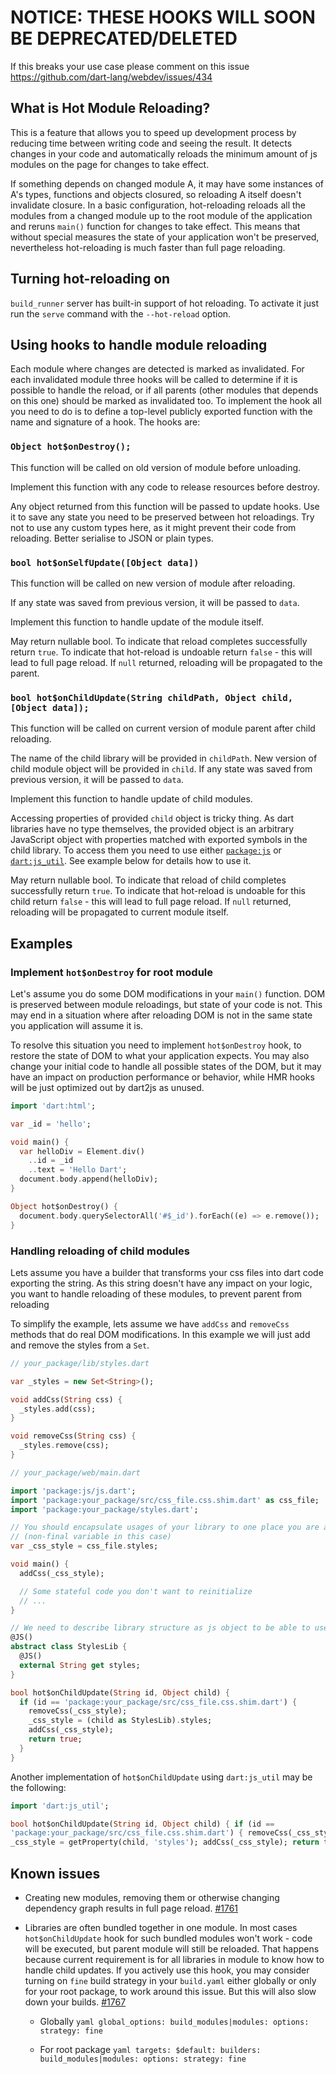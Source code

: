 # NOTICE: THESE HOOKS WILL SOON BE DEPRECATED/DELETED

If this breaks your use case please comment on this issue
<https://github.com/dart-lang/webdev/issues/434>

## What is Hot Module Reloading?

This is a feature that allows you to speed up development process by reducing
time between writing code and seeing the result. It detects changes in your code
and automatically reloads the minimum amount of js modules on the page for
changes to take effect.

If something depends on changed module A, it may have some instances of A's
types, functions and objects closured, so reloading A itself doesn't invalidate
closure. In a basic configuration, hot-reloading reloads all the modules from a
changed module up to the root module of the application and reruns `main()`
function for changes to take effect. This means that without special measures
the state of your application won't be preserved, nevertheless hot-reloading is
much faster than full page reloading.

## Turning hot-reloading on

`build_runner` server has built-in support of hot reloading. To activate it just
run the `serve` command with the `--hot-reload` option.

## Using hooks to handle module reloading

Each module where changes are detected is marked as invalidated. For each
invalidated module three hooks will be called to determine if it is possible to
handle the reload, or if all parents (other modules that depends on this one)
should be marked as invalidated too. To implement the hook all you need to do is
to define a top-level publicly exported function with the name and signature of
a hook. The hooks are:

### `Object hot$onDestroy();`

This function will be called on old version of module before unloading.

Implement this function with any code to release resources before destroy.

Any object returned from this function will be passed to update hooks. Use it to
save any state you need to be preserved between hot reloadings. Try not to use
any custom types here, as it might prevent their code from reloading. Better
serialise to JSON or plain types.

### `bool hot$onSelfUpdate([Object data])`

This function will be called on new version of module after reloading.

If any state was saved from previous version, it will be passed to `data`.

Implement this function to handle update of the module itself.

May return nullable bool. To indicate that reload completes successfully return
`true`. To indicate that hot-reload is undoable return `false` - this will lead
to full page reload. If `null` returned, reloading will be propagated to the
parent.

### `bool hot$onChildUpdate(String childPath, Object child, [Object data]);`

This function will be called on current version of module parent after child
reloading.

The name of the child library will be provided in `childPath`. New version of
child module object will be provided in `child`. If any state was saved from
previous version, it will be passed to `data`.

Implement this function to handle update of child modules.

Accessing properties of provided `child` object is tricky thing. As dart
libraries have no type themselves, the provided object is an arbitrary
JavaScript object with properties matched with exported symbols in the child
library. To access them you need to use either
[`package:js`](https://pub.dev/packages/js) or
[`dart:js_util`](https://api.dart.dev/stable/2.4.0/dart-js_util/dart-js_util-library.html).
See example below for details how to use it.

May return nullable bool. To indicate that reload of child completes
successfully return `true`. To indicate that hot-reload is undoable for this
child return `false` - this will lead to full page reload. If `null` returned,
reloading will be propagated to current module itself.

## Examples

### Implement `hot$onDestroy` for root module

Let's assume you do some DOM modifications in your `main()` function. DOM is
preserved between module reloadings, but state of your code is not. This may end
in a situation where after reloading DOM is not in the same state you
application will assume it is.

To resolve this situation you need to implement `hot$onDestroy` hook, to restore
the state of DOM to what your application expects. You may also change your
initial code to handle all possible states of the DOM, but it may have an impact
on production performance or behavior, while HMR hooks will be just optimized
out by dart2js as unused.

```dart
import 'dart:html';

var _id = 'hello';

void main() {
  var helloDiv = Element.div()
    ..id = _id
    ..text = 'Hello Dart';
  document.body.append(helloDiv);
}

Object hot$onDestroy() {
  document.body.querySelectorAll('#$_id').forEach((e) => e.remove());
}
```

### Handling reloading of child modules

Lets assume you have a builder that transforms your css files into dart code
exporting the string. As this string doesn't have any impact on your logic, you
want to handle reloading of these modules, to prevent parent from reloading

To simplify the example, lets assume we have `addCss` and `removeCss` methods
that do real DOM modifications. In this example we will just add and remove the
styles from a `Set`.

```dart
// your_package/lib/styles.dart

var _styles = new Set<String>();

void addCss(String css) {
  _styles.add(css);
}

void removeCss(String css) {
  _styles.remove(css);
}
```

```dart
// your_package/web/main.dart

import 'package:js/js.dart';
import 'package:your_package/src/css_file.css.shim.dart' as css_file;
import 'package:your_package/styles.dart';

// You should encapsulate usages of your library to one place you are able to substitute
// (non-final variable in this case)
var _css_style = css_file.styles;

void main() {
  addCss(_css_style);

  // Some stateful code you don't want to reinitialize
  // ...
}

// We need to describe library structure as js object to be able to use it
@JS()
abstract class StylesLib {
  @JS()
  external String get styles;
}

bool hot$onChildUpdate(String id, Object child) {
  if (id == 'package:your_package/src/css_file.css.shim.dart') {
    removeCss(_css_style);
    _css_style = (child as StylesLib).styles;
    addCss(_css_style);
    return true;
  }
}
```

Another implementation of `hot$onChildUpdate` using `dart:js_util` may be the
following:

```dart
import 'dart:js_util';

bool hot$onChildUpdate(String id, Object child) { if (id ==
'package:your_package/src/css_file.css.shim.dart') { removeCss(_css_style);
_css_style = getProperty(child, 'styles'); addCss(_css_style); return true; } }
```

## Known issues

- Creating new modules, removing them or otherwise changing dependency graph
  results in full page reload.
  [#1761](https://github.com/dart-lang/build/issues/1761)
- Libraries are often bundled together in one module. In most cases
  `hot$onChildUpdate` hook for such bundled modules won't work - code will be
  executed, but parent module will still be reloaded. That happens because
  current requirement is for all libraries in module to know how to handle child
  updates. If you actively use this hook, you may consider turning on `fine`
  build strategy in your `build.yaml` either globally or only for your root
  package, to work around this issue. But this will also slow down your builds.
  [#1767](https://github.com/dart-lang/build/issues/1767)

  - Globally
    `yaml global_options: build_modules|modules: options: strategy: fine`

  - For root package
    `yaml targets: $default: builders: build_modules|modules: options: strategy: fine`
